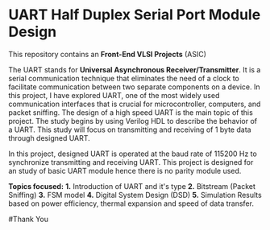 # UART Half Duplex Serial Port Module Design
This repository contains an **Front-End VLSI Projects** (ASIC)

The UART stands for **Universal Asynchronous Receiver/Transmitter**. It is a serial communication technique that eliminates the need of a clock to facilitate communication between two separate components on a device. In this project, I have explored UART, one of the most widely used communication interfaces that is crucial for microcontroller, computers, and packet sniffing. The design of a high speed UART is the main topic of this project. The study begins by using Verilog HDL to describe the behavior of a UART. This study will focus on transmitting and receiving of 1 byte data through designed UART.

In this project, designed UART is operated at the baud rate of 115200 Hz to synchronize transmitting and receiving UART. This project is designed for an study of basic UART module hence there is no parity module used.

**Topics focused:**
**1.** Introduction of UART and it's type
**2.** Bitstream (Packet Sniffing)
**3.** FSM model
**4.** Digital System Design (DSD)
**5.** Simulation Results based on power efficiency, thermal expansion and speed of data transfer.

#Thank You
